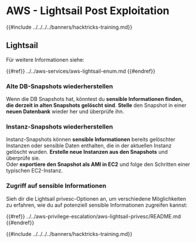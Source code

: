 # AWS - Lightsail Post Exploitation

{{#include ../../../../banners/hacktricks-training.md}}

## Lightsail

Für weitere Informationen siehe:

{{#ref}}
../../aws-services/aws-lightsail-enum.md
{{#endref}}

### Alte DB-Snapshots wiederherstellen

Wenn die DB Snapshots hat, könntest du **sensible Informationen finden, die derzeit in alten Snapshots gelöscht sind**. **Stelle** den Snapshot in einer **neuen Datenbank** wieder her und überprüfe ihn.

### Instanz-Snapshots wiederherstellen

Instanz-Snapshots können **sensible Informationen** bereits gelöschter Instanzen oder sensible Daten enthalten, die in der aktuellen Instanz gelöscht wurden. **Erstelle neue Instanzen aus den Snapshots** und überprüfe sie.\
Oder **exportiere den Snapshot als AMI in EC2** und folge den Schritten einer typischen EC2-Instanz.

### Zugriff auf sensible Informationen

Sieh dir die Lightsail privesc-Optionen an, um verschiedene Möglichkeiten zu erfahren, wie du auf potenziell sensible Informationen zugreifen kannst:

{{#ref}}
../../aws-privilege-escalation/aws-lightsail-privesc/README.md
{{#endref}}

{{#include ../../../../banners/hacktricks-training.md}}
